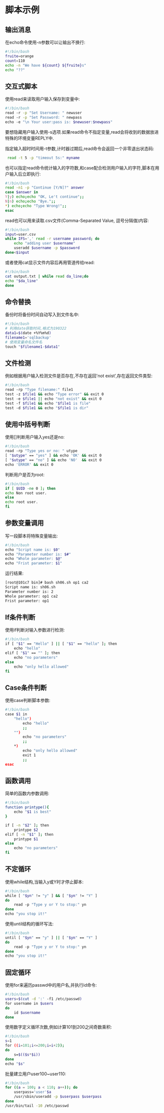 # 脚本示例

## 输出消息

在echo命令使用-n参数可以让输出不换行:

```sh
#!/bin/bash
fruite=orange
count=110
echo -n "We have ${count} ${fruite}s"
echo "??"
```



## 交互式脚本

使用read来读取用户输入保存到变量中:

```sh
#!/bin/bash
read -r -p "Set Username: " newuser
read -r -p "Set Password: " newpass
echo -e "\n Your user:pass is: $newuser:$newpass"
```

要想隐藏用户输入使用-s选项.如果read命令不指定变量,read会将收到的数据放进特殊的环境变量REPLY中.

指定输入超时时间用-t参数,计时器过期后,read命令会返回一个非零退出状态码:

```sh
 read -t 5 -p "timeout 5s:" myname
```

也可以指定read命令统计输入的字符数,和case配合检测用户输入的字符,脚本在用户输入后立即执行:

```sh
#!/bin/bash
read -n1 -p "Continue [Y/N]?" answer
case $answer in
Y|y) echo;echo "OK, Le't continue";;
N|n) echo;echo "Bye.";;
*) echo;echo "Type Wrong!";;
esac
```

read也可以用来读取.csv文件(Comma-Separated Value, 逗号分隔值)内容:

```sh
#!/bin/bash
input=user.csv
while IFS=',' read -r username password; do
    echo "adding user $username"
    useradd $username -p $password
done<$input
```

或者使用cat显示文件内容后再用管道传给read:

```sh
#!/bin/bash
cat output.txt | while read da_line;do
echo "$da_line"
done
```



## 命令替换

备份时将备份时间自动写入到文件名中:

```sh
#!/bin/bash
# 利用date获取时间,格式为190322
data1=$(date +%Y%m%d)
filename1='sqlbackup'
# 使用变量命名文件名
touch "$filename1-$data1"
```



## 文件检测

例如根据用户输入检测文件是否存在,不存在返回'not exist',存在返回文件类型:

```sh
#!/bin/bash
read -rp "Type filename:" file1
test -z $file1 && echo "Type error" && exit 0
test -e $file1 || echo "not exist" && exit 0
test -f $file1 && echo "$file1 is file" 
test -d $file1 && echo "$file1 is dir"
```



## 使用中括号判断

使用[]判断用户输入yes还是no:

```sh
#!/bin/bash
read -rp "Type yes or no: " utype
[ "$utype" == "yes" ] && echo 'OK' && exit 0
[ "$utype" == "no" ] && echo 'NO'  && exit 0
echo 'ERROR' && exit 0
```

判断用户是否为root:

```bash
#!/bin/bash
if [ $UID -ne 0 ]; then
echo Non root user.
else
echo root user.
fi
```



## 参数变量调用

写一段脚本将特殊变量输出:

```sh
#!/bin/bash
echo "Script name is: $0"
echo "Parameter number is: $#"
echo "Whole parameter: $@"
echo "Frist parameter: $1"
```

运行结果:

```sh
[root@101c7 bin]# bash sh06.sh op1 ca2
Script name is: sh06.sh
Parameter number is: 2
Whole parameter: op1 ca2
Frist parameter: op1
```



## If条件判断

使用if判断对输入参数进行检测:

```bash
#!/bin/bash
if [ "$1" == "Hello" ] || [ "$1" == "hello" ]; then
    echo "hello"
elif [ "$1" == "" ]; then
    echo "no parameters"
else
    echo "only hello allowed"
fi
```



## Case条件判断

使用case判断脚本参数:

```sh
#!/bin/bash
case $1 in
    "hello")
        echo "hello"
        ;;
    "")
        echo "no parameters"
        ;;
    *)
        echo "only hello allowed"
        exit 1
        ;;
esac
```



## 函数调用

简单的函数内参数调用:

```sh
#!/bin/bash
function printype(){
    echo "$1 is best"
}

if [ -n "$2" ]; then
    printype $2
elif [ -n "$1" ]; then
    printype $1
else
    echo "no parameters"
fi
```



## 不定循环

使用while结构,当输入y或Y时才停止脚本:

```sh
#!/bin/bash
while [ "$yn" != "y" ] && [ "$yn" != "Y" ]
do
    read -p "Type y or Y to stop:" yn
done
echo "you stop it!"
```

使用until结构的循环写法:

```sh
#!/bin/bash
until [ "$yn" == "y" ] || [ "$yn" == "Y" ]
do
    read -p "Type y or Y to stop:" yn
done
echo "you stop it!"
```



## 固定循环

使用for来遍历passwd中的用户名,并执行id命令:

 ```sh
 #!/bin/bash
 users=$(cut -d ':' -f1 /etc/passwd)
 for username in $users
 do
     id $username
 done
 ```

使用数字定义循环次数,例如计算101到200之间奇数乘积:

```sh
#!/bin/bash
s=1
for ((i=101;i<=200;i=i+2));
do
    s=$(($s*$i))
done
echo "$s"
```

批量建立用户user100~user110:

```bash
#!/bin/bash
for ((a = 100; a < 110; a++)); do
    userpass='user'$a
    /usr/sbin/useradd -p $userpass $userpass
done
/usr/bin/tail -10 /etc/passwd
```



